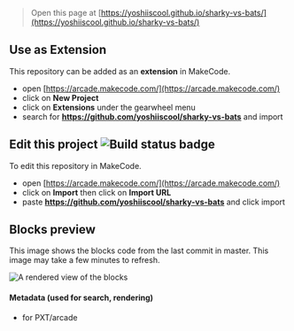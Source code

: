  


> Open this page at [https://yoshiiscool.github.io/sharky-vs-bats/](https://yoshiiscool.github.io/sharky-vs-bats/)

## Use as Extension

This repository can be added as an **extension** in MakeCode.

* open [https://arcade.makecode.com/](https://arcade.makecode.com/)
* click on **New Project**
* click on **Extensions** under the gearwheel menu
* search for **https://github.com/yoshiiscool/sharky-vs-bats** and import

## Edit this project ![Build status badge](https://github.com/yoshiiscool/sharky-vs-bats/workflows/MakeCode/badge.svg)

To edit this repository in MakeCode.

* open [https://arcade.makecode.com/](https://arcade.makecode.com/)
* click on **Import** then click on **Import URL**
* paste **https://github.com/yoshiiscool/sharky-vs-bats** and click import

## Blocks preview

This image shows the blocks code from the last commit in master.
This image may take a few minutes to refresh.

![A rendered view of the blocks](https://github.com/yoshiiscool/sharky-vs-bats/raw/master/.github/makecode/blocks.png)

#### Metadata (used for search, rendering)

* for PXT/arcade
<script src="https://makecode.com/gh-pages-embed.js"></script><script>makeCodeRender("{{ site.makecode.home_url }}", "{{ site.github.owner_name }}/{{ site.github.repository_name }}");</script>
